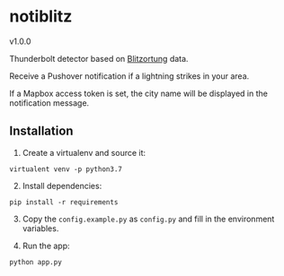 # notiblitz

v1.0.0

Thunderbolt detector based on [Blitzortung](http://blitzortung.org) data.

Receive a Pushover notification if a lightning strikes in your area.

If a Mapbox access token is set, the city name will be displayed in the notification message.

## Installation

1. Create a virtualenv and source it:

```
virtualent venv -p python3.7
```

2. Install dependencies:

```
pip install -r requirements
```

3. Copy the `config.example.py` as `config.py` and fill in the environment variables.

4. Run the app:

```
python app.py
```
